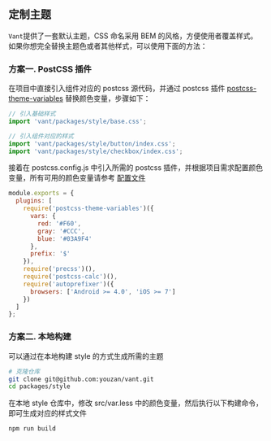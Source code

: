 ## 定制主题

`Vant`提供了一套默认主题，CSS 命名采用 BEM 的风格，方便使用者覆盖样式。如果你想完全替换主题色或者其他样式，可以使用下面的方法：

### 方案一. PostCSS 插件
在项目中直接引入组件对应的 postcss 源代码，并通过 postcss 插件 [postcss-theme-variables](https://www.npmjs.com/package/postcss-theme-variables) 替换颜色变量，步骤如下：

```javascript
// 引入基础样式
import 'vant/packages/style/base.css';

// 引入组件对应的样式
import 'vant/packages/style/button/index.css';
import 'vant/packages/style/checkbox/index.css';
```

接着在 postcss.config.js 中引入所需的 postcss 插件，并根据项目需求配置颜色变量，所有可用的颜色变量请参考 [配置文件](https://github.com/youzan/vant/blob/dev/packages/style/var.less)

```javascript
module.exports = {
  plugins: [
    require('postcss-theme-variables')({
      vars: {
        red: '#F60',
        gray: '#CCC',
        blue: '#03A9F4'
      },
      prefix: '$'
    }),
    require('precss')(),
    require('postcss-calc')(),
    require('autoprefixer')({
      browsers: ['Android >= 4.0', 'iOS >= 7']
    })
  ]
};
```

### 方案二. 本地构建
可以通过在本地构建 style 的方式生成所需的主题

```bash
# 克隆仓库
git clone git@github.com:youzan/vant.git
cd packages/style
```

在本地 style 仓库中，修改 src/var.less 中的颜色变量，然后执行以下构建命令，即可生成对应的样式文件
```bash
npm run build
```
